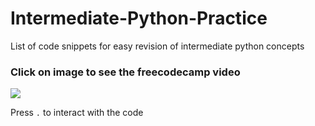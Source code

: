 # Intermediate-Python-Practice
List of code snippets for easy revision of intermediate python concepts

### Click on image to see the freecodecamp video
<a href = "https://www.youtube.com/watch?v=HGOBQPFzWKo"><img src="https://encrypted-tbn0.gstatic.com/images?q=tbn:ANd9GcRMCSEZeh2G_0MspznVqM_dVqjRwE6zDDEdVQ&usqp=CAU"></a>

Press `.` to interact with the code
